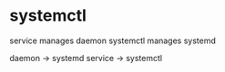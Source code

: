 # systemctl

service manages daemon
systemctl manages systemd

daemon -> systemd
service -> systemctl
